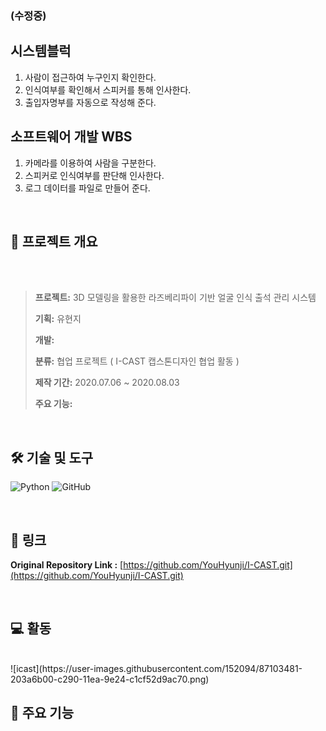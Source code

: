 ### (수정중)

## 시스템블럭
1) 사람이 접근하여 누구인지 확인한다.
2) 인식여부를 확인해서 스피커를 통해 인사한다.
3) 출입자명부를 자동으로 작성해 준다.

## 소프트웨어 개발 WBS
1) 카메라를 이용하여 사람을 구분한다.
2) 스피커로 인식여부를 판단해 인사한다.
3) 로그 데이터를 파일로 만들어 준다.
   

<br />

## **📝 프로젝트 개요**

<br>
<br>

> **프로젝트:** 3D 모델링을 활용한 라즈베리파이 기반 얼굴 인식 출석 관리 시스템
>
> **기획:** 유현지
>
> **개발:** 
> 
> **분류:** 협업 프로젝트 ( I-CAST 캡스톤디자인 협업 활동 )
>
> **제작 기간:** 2020.07.06 ~ 2020.08.03
>
> **주요 기능:** 
>


<br />

## 🛠 기술 및 도구

![Python](https://img.shields.io/badge/Python-3776AB?&style=flat-square&logo=Python&logoColor=white)
![GitHub](https://img.shields.io/badge/Github-%23121011.svg?style=flat-square&logo=github&logoColor=white)

<br>

## 🔗 링크

**Original Repository Link :** [https://github.com/YouHyunji/I-CAST.git](https://github.com/YouHyunji/I-CAST.git)

<br />

## 💻 활동
<br>
![icast](https://user-images.githubusercontent.com/152094/87103481-203a6b00-c290-11ea-9e24-c1cf52d9ac70.png) 

<br>

## 🎯 주요 기능



<br>







